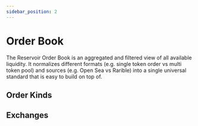 ```yaml
---
sidebar_position: 2
---
```


# Order Book

The Reservoir Order Book is an aggregated and filtered view of all available liquidity. It normalizes different formats (e.g. single token order vs multi token pool) and sources (e.g. Open Sea vs Rarible) into a single universal standard that is easy to build on top of.

## Order Kinds




## Exchanges



